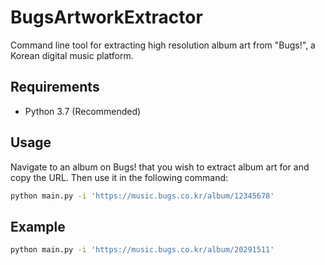# BugsArtworkExtractor

Command line tool for extracting high resolution album art from "Bugs!", a Korean digital music platform.

## Requirements

* Python 3.7 (Recommended)

## Usage

Navigate to an album on Bugs! that you wish to extract album art for and copy the URL. Then use it in the following command:

```bash
python main.py -i 'https://music.bugs.co.kr/album/12345678'
```

## Example

```bash
python main.py -i 'https://music.bugs.co.kr/album/20291511'
```